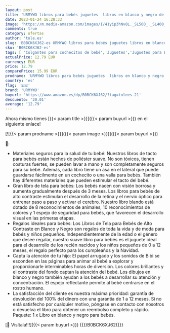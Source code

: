 ```yaml
---
layout: post
title: 'URMYWO libros para bebés juguetes  libros en blanco y negro de alto contraste Tela tocar y sentir los libros de tela estimulación educativa temprana juguetes para los niños pequeños  regalo del bebé'
date: 2023-01-24 16:28:33
image: 'https://m.media-amazon.com/images/I/41yip3hNv8L._SL500_._SL400_.jpg'
comments: true
category: ofertas
author: 'tole.es'
slug: 'B0BCK6XJ62-es URMYWO libros para bebés juguetes libros en blanco y negro...'
sku: 'B0BCK6XJ62-es'
tags: [ 'Colgantes para cochecitos de bebé','Juguetes','Juguetes para Bebés y primera infancia','Juguetes para bebés','Juguetes y juegos','bebé','bebés','urmywo','🇪🇸', ]
actualPrice: 12.79 EUR
currency: EUR
price: 12.79
comparePrice: 15.99 EUR
prodname: 'URMYWO libros para bebés juguetes  libros en blanco y negro de alto contraste Tela tocar y sentir los libros de tela estimulación educativa temprana juguetes para los niños pequeños  regalo del bebé'
country: 'es'
flag: '🇪🇸'
brand: 'URMYWO'
buyurl: 'https://www.amazon.es/dp/B0BCK6XJ62/?tag=tolees-21'
descuento: '20.01'
average: '12.79'
---
```


Ahora mismo tienes [{{< param title >}}]({{< param buyurl >}}) en el siguiente enlace!

[![{{< param prodname >}}]({{< param image >}})]({{< param buyurl >}})

🔎:

- Materiales seguros para la salud de tu bebé: Nuestros libros de tacto para bebés están hechos de poliéster suave. No son tóxicos, tienen costuras fuertes, se pueden lavar a mano y son completamente seguros para su bebé. Además, cada libro tiene un asa en el lateral que puede guardarse fácilmente en un cochecito o una valla para bebés. También hay diferentes materiales que pueden estimular el tacto del bebé.
- Gran libro de tela para bebés: Los bebés nacen con visión borrosa y aumenta gradualmente después de 3 meses. Los libros para bebés de alto contraste estimulan el desarrollo de la retina y el nervio óptico para entrenar paso a paso y activar el cerebro. Nuestro libro blando está dotado de 8 reconocimientos de animales, 10 reconocimientos de colores y 1 espejo de seguridad para bebés, que favorecen el desarrollo visual en las primeras etapas.
- Regalos ideales para bebés: Los Libros de Tela para Bebés de Alto Contraste en Blanco y Negro son regalos de toda la vida y de moda para bebés y niños pequeños. Independientemente de la edad o el género que desee regalar, nuestro suave libro para bebés es el juguete ideal para el desarrollo de los recién nacidos y los niños pequeños de 0 a 12 meses, el regalo perfecto para los cumpleaños y la Navidad.
- Capta la atención de tu hijo: El papel arrugado y los sonidos de Bibi se esconden en las páginas para animar al bebé a explorar y proporcionarle interminables horas de diversión. Los colores brillantes y el contraste del fondo captan la atención del bebé. Los dibujos en blanco y negro también ayudan a los bebés a desarrollar su atención y concentración. El espejo reflectante permite al bebé centrarse en el rostro humano.
- La satisfacción del cliente es nuestra máxima prioridad: garantía de devolución del 100% del dinero con una garantía de 1 a 12 meses. Si no está satisfecho por cualquier motivo, póngase en contacto con nosotros o devuelva el libro para obtener un reembolso completo y rápido. Paquete: 1 x Libro en blanco y negro para bebés.

[🛒 Visítala!!!]({{< param buyurl >}})
{{<world>}}B0BCK6XJ62{{</world>}}
